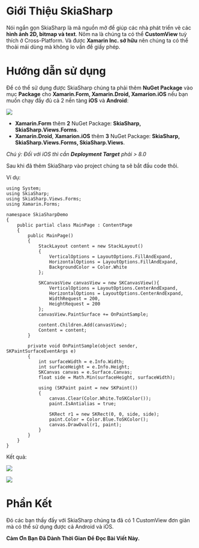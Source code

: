 # Giới Thiệu SkiaSharp 
Nói ngắn gọn SkiaSharp là mã nguồn mở để giúp các nhà phát triển vẽ các **hình ảnh 2D, bitmap và text**. Nôm na là chúng ta có thể **CustomView** tuỳ thích ở Cross-Platform. Và được **Xamarin Inc. sở hữu** nên chúng ta có thể thoải mái dùng mà không lo vấn đề giấy phép.
# Hướng dẫn sử dụng
Để có thể sử dụng được SkiaSharp chúng ta phải thêm **NuGet Package** vào mục **Package** cho **Xamarin.Form, Xamarin.Droid, Xamarion.iOS** nếu bạn muốn chạy đầy đủ cả 2 nền tàng **iOS** và **Android**:

![](https://images.viblo.asia/fa6e96b3-f949-4aa5-bfbd-7d19c7c68af0.png)

- **Xamarin.Form** thêm **2** NuGet Package: **SkiaSharp, SkiaSharp.Views.Forms**.
- **Xamarin.Droid**, **Xamarion.iOS** thêm **3** NuGet Package: **SkiaSharp, SkiaSharp.Views.Forms, SkiaSharp.Views**.

*Chú ý: Đối với iOS thì cần **Deployment Target** phải > 8.0*

Sau khi đã thêm SkiaSharp vào project chúng ta sẽ bắt đầu code thôi.

Ví dụ:

```
using System;
using SkiaSharp;
using SkiaSharp.Views.Forms;
using Xamarin.Forms;

namespace SkiaSharpDemo
{
    public partial class MainPage : ContentPage
    {
        public MainPage()
        {
            StackLayout content = new StackLayout()
            {
                VerticalOptions = LayoutOptions.FillAndExpand,
                HorizontalOptions = LayoutOptions.FillAndExpand,
                BackgroundColor = Color.White
            };

            SKCanvasView canvasView = new SKCanvasView(){
                VerticalOptions = LayoutOptions.CenterAndExpand,
                HorizontalOptions = LayoutOptions.CenterAndExpand,
                WidthRequest = 200,
                HeightRequest = 200
            };
            canvasView.PaintSurface += OnPaintSample;

            content.Children.Add(canvasView);
            Content = content;
        }

        private void OnPaintSample(object sender, SKPaintSurfaceEventArgs e)
        {
            int surfaceWidth = e.Info.Width;
            int surfaceHeight = e.Info.Height;
            SKCanvas canvas = e.Surface.Canvas;
            float side = Math.Min(surfaceHeight, surfaceWidth);

            using (SKPaint paint = new SKPaint())
            {
                canvas.Clear(Color.White.ToSKColor());
                paint.IsAntialias = true; 

                SKRect r1 = new SKRect(0, 0, side, side);
                paint.Color = Color.Blue.ToSKColor();
                canvas.DrawOval(r1, paint);
            }
        }
    }
}
```

Kết quả:

![](https://images.viblo.asia/ca04104e-e3b0-4c63-a702-c8f065956ff9.png)

![](https://images.viblo.asia/c0a92b9a-f201-4e91-add7-f5d500ea4529.png)

# Phần Kết
Đó các bạn thấy đấy với SkiaSharp chúng ta đã có 1 CustomView đơn giản mà có thể sử dụng được cả Android và iOS.

**Cảm Ơn Bạn Đã Dành Thời Gian Để Đọc Bài Viết Này.**